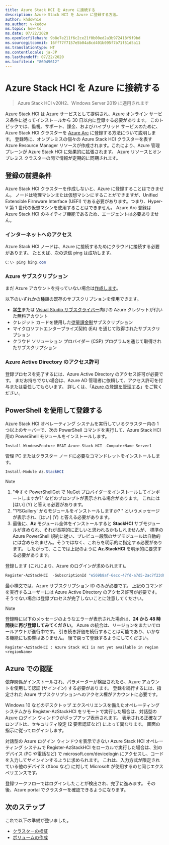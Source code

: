 ```yaml
---
title: Azure Stack HCI を Azure に接続する
description: Azure Stack HCI を Azure に登録する方法。
author: khdownie
ms.author: v-kedow
ms.topic: how-to
ms.date: 07/22/2020
ms.openlocfilehash: 9b8e7e211f6c2ce21f0b00ed2a3b972418f9f9bd
ms.sourcegitcommit: 16ff77f7157e5b04a8cd401b095f7b71f51d5a11
ms.translationtype: HT
ms.contentlocale: ja-JP
ms.lasthandoff: 07/22/2020
ms.locfileid: "86949612"
---
```

# <a name="connect-azure-stack-hci-to-azure"></a>Azure Stack HCI を Azure に接続する

> Azure Stack HCI v20H2、Windows Server 2019 に適用されます

Azure Stack HCI は Azure サービスとして提供され、Azure オンライン サービス条件に従ってインストールから 30 日以内に登録する必要があります。 このトピックでは、監視、サポート、課金、およびハイブリッド サービスのために、Azure Stack HCI クラスターを [Azure Arc](https://azure.microsoft.com/services/azure-arc/) に登録する方法について説明します。 登録時に、オンプレミスの個々の Azure Stack HCI クラスターを表す Azure Resource Manager リソースが作成されます。これにより、Azure 管理プレーンが Azure Stack HCI に効果的に拡張されます。 Azure リソースとオンプレミス クラスターの間で情報が定期的に同期されます。 

## <a name="prerequisites-for-registration"></a>登録の前提条件

Azure Stack HCI クラスターを作成しないと、Azure に登録することはできません。 ノードは物理マシンまたは仮想マシンにすることができますが、Unified Extensible Firmware Interface (UEFI) である必要があります。つまり、Hyper-V 第 1 世代の仮想マシンを使用することはできません。 Azure Arc 登録は Azure Stack HCI のネイティブ機能であるため、エージェントは必要ありません。

### <a name="internet-access"></a>インターネットへのアクセス

Azure Stack HCI ノードは、Azure に接続するためにクラウドに接続する必要があります。 たとえば、次の送信 ping は成功します。

```PowerShell
C:\> ping bing.com
```

### <a name="azure-subscription"></a>Azure サブスクリプション

まだ Azure アカウントを持っていない場合は[作成します](https://azure.microsoft.com/)。 

以下のいずれかの種類の既存のサブスクリプションを使用できます。
- [学生](https://azure.microsoft.com/free/students/)または [Visual Studio サブスクライバー](https://azure.microsoft.com/pricing/member-offers/credit-for-visual-studio-subscribers/)向けの Azure クレジットが付いた無料アカウント
- クレジット カードを使用した[従量課金制](https://azure.microsoft.com/pricing/purchase-options/pay-as-you-go/)サブスクリプション
- マイクロソフトエンタープライズ契約 (EA) を通じて取得されたサブスクリプション
- クラウド ソリューション プロバイダー (CSP) プログラムを通じて取得されたサブスクリプション

### <a name="azure-active-directory-permissions"></a>Azure Active Directory のアクセス許可

登録プロセスを完了するには、Azure Active Directory のアクセス許可が必要です。 まだお持ちでない場合は、Azure AD 管理者に依頼して、アクセス許可を付与または委任してもらいます。 詳しくは、「[Azure の登録を管理する](../manage/manage-azure-registration.md#azure-active-directory-permissions)」をご覧ください。

## <a name="register-using-powershell"></a>PowerShell を使用して登録する

Azure Stack HCI オペレーティング システムを実行しているクラスター内の 1 つ以上のサーバーで、次の PowerShell コマンドを実行して、Azure Stack HCI 用の PowerShell モジュールをインストールします。

```PowerShell
Install-WindowsFeature RSAT-Azure-Stack-HCI -ComputerName Server1
```

管理 PC またはクラスター ノードに必要なコマンドレットをインストールします。

```PowerShell
Install-Module Az.StackHCI
```
   > [!NOTE]
   > 1. "今すぐ PowerShellGet で NuGet プロバイダーをインストールしてインポートしますか?" などのプロンプトが表示される場合があります。 これには [はい] (Y) と答える必要があります。
   > 2. "'PSGallery' からモジュールをインストールしますか? " というメッセージが表示され、[はい] (Y) と答える必要があります。
   > 3. 最後に、**Az** モジュール全体をインストールすると **StackHCI** サブモジュールが含められ、それが長期的に正しいと思われるかもしれませんが、 標準の Azure PowerShell 規約に従い、プレビュー段階のサブモジュールは自動的には含められません。そうではなく、これらを明示的に指定する必要があります。 したがって、ここでは上記のように **Az.StackHCI** を明示的に要求する必要があります。

登録します (これにより、Azure のログインが求められます)。

```PowerShell
Register-AzStackHCI  -SubscriptionId "e569b8af-6ecc-47fd-a7d5-2ac7f23d8bfe" [-ResourceName] [-ResourceGroupName] [-ComputerName –Credential]
```

最小構文では、Azure サブスクリプション ID のみが必要です。 上記のコマンドを実行するユーザーには Azure Active Directory のアクセス許可が必要です。そうでない場合は登録プロセスが完了しないことに注意してください。

   > [!NOTE]
   > 登録時に以下のメッセージのようなエラーが表示された場合は、**24 から 48 時間後に再び登録してみてください**。 Azure の統合は、リージョンをまたいでロールアウトが進行中です。 引き続き評価を続行することは可能であり、いかなる機能にも影響はありません。 後で戻って登録するようにしてください。
   >
   > `Register-AzStackHCI : Azure Stack HCI is not yet available in region <regionName>`

## <a name="authenticate-with-azure"></a>Azure での認証
依存関係がインストールされ、パラメーターが検証されたら、Azure アカウントを使用して認証 (サインイン) する必要があります。 登録を続行するには、指定された Azure サブスクリプションへのアクセス権がアカウントに必要です。

Windows 10 などのデスクトップ エクスペリエンスを備えたオペレーティング システムから Register-AzStackHCI をリモートで実行した場合は、対話型の Azure ログイン ウィンドウがポップアップ表示されます。 表示される正確なプロンプトは、セキュリティ設定 (2 要素認証など) によって異なります。 画面の指示に従ってログインします。

対話型の Azure ログイン ウィンドウを表示できない Azure Stack HCI オペレーティング システムで Register-AzStackHCI をローカルで実行した場合は、別のデバイス (PC や電話など) で microsoft.com/devicelogin にアクセスし、コードを入力してサインインするように求められます。 これは、入力方式が限定されている他のデバイス (Xbox など) に対して Microsoft が使用するのと同じエクスペリエンスです。

登録ワークフローではログインしたことが検出され、完了に進みます。 その後、Azure portal でクラスターを確認できるようになります。

## <a name="next-steps"></a>次のステップ

これで以下の準備が整いました。

- [クラスターの検証](validate.md)
- [ボリュームの作成](../manage/create-volumes.md)

